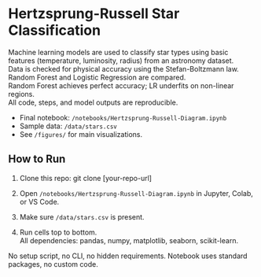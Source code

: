 # Hertzsprung-Russell Star Classification

Machine learning models are used to classify star types using basic features (temperature, luminosity, radius) from an astronomy dataset.  
Data is checked for physical accuracy using the Stefan-Boltzmann law.  
Random Forest and Logistic Regression are compared.  
Random Forest achieves perfect accuracy; LR underfits on non-linear regions.  
All code, steps, and model outputs are reproducible.  

- Final notebook: `/notebooks/Hertzsprung-Russell-Diagram.ipynb`
- Sample data: `/data/stars.csv`
- See `/figures/` for main visualizations.

## How to Run

1. Clone this repo:
   git clone [your-repo-url]

2. Open `/notebooks/Hertzsprung-Russell-Diagram.ipynb` in Jupyter, Colab, or VS Code.

3. Make sure `/data/stars.csv` is present.

4. Run cells top to bottom.  
   All dependencies: pandas, numpy, matplotlib, seaborn, scikit-learn.

No setup script, no CLI, no hidden requirements. Notebook uses standard packages, no custom code.


